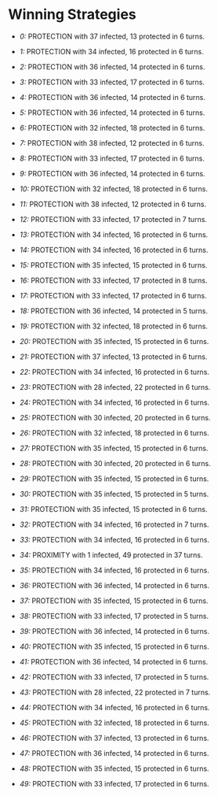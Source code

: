 # Winning Strategies

* _0:_ PROTECTION with 37 infected, 13 protected in 6 turns.


* _1:_ PROTECTION with 34 infected, 16 protected in 6 turns.


* _2:_ PROTECTION with 36 infected, 14 protected in 6 turns.


* _3:_ PROTECTION with 33 infected, 17 protected in 6 turns.


* _4:_ PROTECTION with 36 infected, 14 protected in 6 turns.


* _5:_ PROTECTION with 36 infected, 14 protected in 6 turns.


* _6:_ PROTECTION with 32 infected, 18 protected in 6 turns.


* _7:_ PROTECTION with 38 infected, 12 protected in 6 turns.


* _8:_ PROTECTION with 33 infected, 17 protected in 6 turns.


* _9:_ PROTECTION with 36 infected, 14 protected in 6 turns.


* _10:_ PROTECTION with 32 infected, 18 protected in 6 turns.


* _11:_ PROTECTION with 38 infected, 12 protected in 6 turns.


* _12:_ PROTECTION with 33 infected, 17 protected in 7 turns.


* _13:_ PROTECTION with 34 infected, 16 protected in 6 turns.


* _14:_ PROTECTION with 34 infected, 16 protected in 6 turns.


* _15:_ PROTECTION with 35 infected, 15 protected in 6 turns.


* _16:_ PROTECTION with 33 infected, 17 protected in 8 turns.


* _17:_ PROTECTION with 33 infected, 17 protected in 6 turns.


* _18:_ PROTECTION with 36 infected, 14 protected in 5 turns.


* _19:_ PROTECTION with 32 infected, 18 protected in 6 turns.


* _20:_ PROTECTION with 35 infected, 15 protected in 6 turns.


* _21:_ PROTECTION with 37 infected, 13 protected in 6 turns.


* _22:_ PROTECTION with 34 infected, 16 protected in 6 turns.


* _23:_ PROTECTION with 28 infected, 22 protected in 6 turns.


* _24:_ PROTECTION with 34 infected, 16 protected in 6 turns.


* _25:_ PROTECTION with 30 infected, 20 protected in 6 turns.


* _26:_ PROTECTION with 32 infected, 18 protected in 6 turns.


* _27:_ PROTECTION with 35 infected, 15 protected in 6 turns.


* _28:_ PROTECTION with 30 infected, 20 protected in 6 turns.


* _29:_ PROTECTION with 35 infected, 15 protected in 6 turns.


* _30:_ PROTECTION with 35 infected, 15 protected in 5 turns.


* _31:_ PROTECTION with 35 infected, 15 protected in 6 turns.


* _32:_ PROTECTION with 34 infected, 16 protected in 7 turns.


* _33:_ PROTECTION with 34 infected, 16 protected in 6 turns.


* _34:_ PROXIMITY with 1 infected, 49 protected in 37 turns.


* _35:_ PROTECTION with 34 infected, 16 protected in 6 turns.


* _36:_ PROTECTION with 36 infected, 14 protected in 6 turns.


* _37:_ PROTECTION with 35 infected, 15 protected in 6 turns.


* _38:_ PROTECTION with 33 infected, 17 protected in 5 turns.


* _39:_ PROTECTION with 36 infected, 14 protected in 6 turns.


* _40:_ PROTECTION with 35 infected, 15 protected in 6 turns.


* _41:_ PROTECTION with 36 infected, 14 protected in 6 turns.


* _42:_ PROTECTION with 33 infected, 17 protected in 5 turns.


* _43:_ PROTECTION with 28 infected, 22 protected in 7 turns.


* _44:_ PROTECTION with 34 infected, 16 protected in 6 turns.


* _45:_ PROTECTION with 32 infected, 18 protected in 6 turns.


* _46:_ PROTECTION with 37 infected, 13 protected in 6 turns.


* _47:_ PROTECTION with 36 infected, 14 protected in 6 turns.


* _48:_ PROTECTION with 35 infected, 15 protected in 6 turns.


* _49:_ PROTECTION with 33 infected, 17 protected in 6 turns.


